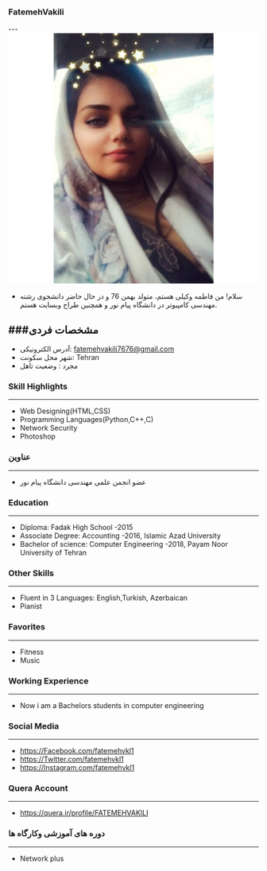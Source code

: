 ### FatemehVakili
---<img src="pic.jpeg" 
     style="" />
+ سلام! من فاطمه وکیلی هستم، متولد بهمن 76 و در حال حاضر دانشجوی رشته مهندسی کامپیوتر در دانشگاه پیام نور و  همچنین طراح وبسایت هستم.

###مشخصات فردی
---
+ آدرس الکترونیکی: fatemehvakili7676@gmail.com
+ شهر محل سکونت: Tehran
+ مجرد : وضعیت تاهل
### Skill Highlights
---
+ Web Designing(HTML,CSS)
+ Programming Languages(Python,C++,C)
+ Network Security
+ Photoshop
### عناوین
---
+ عضو انجمن علمی مهندسی دانشگاه پیام نور
### Education
---
+ Diploma: Fadak High School
 -2015
+ Associate Degree: Accounting
 -2016, Islamic Azad University
+ Bachelor of science: Computer Engineering
 -2018, Payam Noor University of Tehran
### Other Skills
---
+ Fluent in 3 Languages: English,Turkish, Azerbaican
+ Pianist
### Favorites
---
+ Fitness
+ Music
### Working Experience
---
+ Now i am a Bachelors students in computer engineering
### Social Media
---
+ https://Facebook.com/fatemehvkl1
+ https://Twitter.com/fatemehvkl1
+ https://Instagram.com/fatemehvkl1
### Quera Account
---
+ https://quera.ir/profile/FATEMEHVAKILI
### دوره های آموزشی وکارگاه ها
---
+ Network plus
